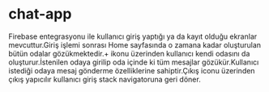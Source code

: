 # chat-app
Firebase entegrasyonu ile kullanıcı giriş yaptığı ya da kayıt olduğu ekranlar mevcuttur.Giriş işlemi sonrası Home sayfasında o zamana
kadar oluşturulan bütün odalar gözükmektedir.+ ikonu üzerinden kullanıcı kendi odasını da oluşturur.İstenilen odaya girilip oda içinde ki tüm mesajlar 
gözükür.Kullanıcı istediği odaya mesaj gönderme özelliklerine sahiptir.Çıkış iconu üzerinden çıkış yapıcılır kullanıcı giriş stack navigatoruna geri döner.
